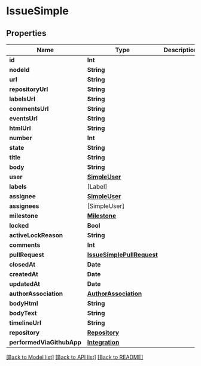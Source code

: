 # IssueSimple

## Properties
Name | Type | Description | Notes
------------ | ------------- | ------------- | -------------
**id** | **Int** |  | 
**nodeId** | **String** |  | 
**url** | **String** |  | 
**repositoryUrl** | **String** |  | 
**labelsUrl** | **String** |  | 
**commentsUrl** | **String** |  | 
**eventsUrl** | **String** |  | 
**htmlUrl** | **String** |  | 
**number** | **Int** |  | 
**state** | **String** |  | 
**title** | **String** |  | 
**body** | **String** |  | [optional] 
**user** | [**SimpleUser**](SimpleUser.md) |  | 
**labels** | [Label] |  | 
**assignee** | [**SimpleUser**](SimpleUser.md) |  | 
**assignees** | [SimpleUser] |  | [optional] 
**milestone** | [**Milestone**](Milestone.md) |  | 
**locked** | **Bool** |  | 
**activeLockReason** | **String** |  | [optional] 
**comments** | **Int** |  | 
**pullRequest** | [**IssueSimplePullRequest**](IssueSimplePullRequest.md) |  | [optional] 
**closedAt** | **Date** |  | 
**createdAt** | **Date** |  | 
**updatedAt** | **Date** |  | 
**authorAssociation** | [**AuthorAssociation**](AuthorAssociation.md) |  | 
**bodyHtml** | **String** |  | [optional] 
**bodyText** | **String** |  | [optional] 
**timelineUrl** | **String** |  | [optional] 
**repository** | [**Repository**](Repository.md) |  | [optional] 
**performedViaGithubApp** | [**Integration**](Integration.md) |  | [optional] 

[[Back to Model list]](../README.md#documentation-for-models) [[Back to API list]](../README.md#documentation-for-api-endpoints) [[Back to README]](../README.md)


